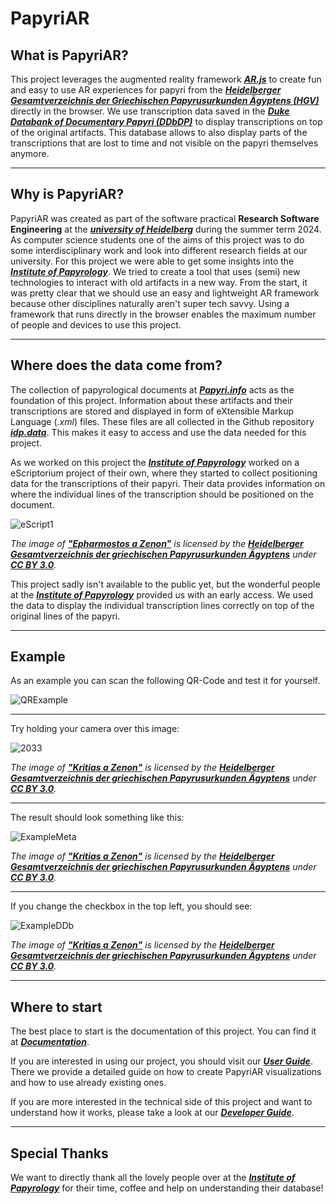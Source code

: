 # PapyriAR

## What is PapyriAR?

This project leverages the augmented reality framework ***[AR.js](https://ar-js-org.github.io/AR.js-Docs/)*** to create fun and easy to use AR experiences for papyri from the ***[Heidelberger Gesamtverzeichnis der Griechischen Papyrusurkunden Ägyptens (HGV)](https://aquila.zaw.uni-heidelberg.de/start)*** directly in the browser. We use transcription data saved in the ***[Duke Databank of Documentary Papyri (DDbDP)](https://papyri.info/docs/ddbdp)***  to display transcriptions on top of the original artifacts. This database allows to also display parts of the transcriptions that are lost to time and not visible on the papyri themselves anymore.

---

## Why is PapyriAR?

PapyriAR was created as part of the software practical **Research Software Engineering** at the ***[university of Heidelberg](https://www.uni-heidelberg.de/de)*** during the summer term 2024. As computer science students one of the aims of this project was to do some interdisciplinary work and look into different research fields at our university. For this project we were able to get some insights into the ***[Institute of Papyrology](https://www.uni-heidelberg.de/fakultaeten/philosophie/zaw/)***. We tried to create a tool that uses (semi) new technologies to interact with old artifacts in a new way. From the start, it was pretty clear that we should use an easy and lightweight AR framework because other disciplines naturally aren't super tech savvy. Using a framework that runs directly in the browser enables the maximum number of people and devices to use this project.

---

## Where does the data come from?

The collection of papyrological documents at ***[Papyri.info](https://papyri.info/)*** acts as the foundation of this project. Information about these artifacts and their transcriptions are stored and displayed in form of eXtensible Markup Language (*.xml*) files. These files are all collected in the Github repository ***[idp.data](https://github.com/papyri/idp.data)***. This makes it easy to access and use the data needed for this project. 

As we worked on this project the ***[Institute of Papyrology](https://www.uni-heidelberg.de/fakultaeten/philosophie/zaw/)*** worked on a eScriptorium project of their own, where they started to collect positioning data for the transcriptions of their papyri. Their data provides information on where the individual lines of the transcription should be positioned on the document.

![eScript1](./doc/static/img/eScript1.png)

*The image of **["Epharmostos a Zenon"](https://papyri.info/ddbdp/psi;4;331)** is licensed by the **[Heidelberger Gesamtverzeichnis der griechischen Papyrusurkunden Ägyptens](https://aquila.zaw.uni-heidelberg.de/start)** under **[CC BY 3.0](https://creativecommons.org/licenses/by/3.0/)**.*

This project sadly isn't available to the public yet, but the wonderful people at the ***[Institute of Papyrology](https://www.uni-heidelberg.de/fakultaeten/philosophie/zaw/)*** provided us with an early access. We used the data to display the individual transcription lines correctly on top of the original lines of the papyri.

---

## Example

As an example you can scan the following QR-Code and test it for yourself.

![QRExample](./doc/static/img/example1.png)

---

Try holding your camera over this image:

![2033](./doc/static/img/example4.png)

*The image of **["Kritias a Zenon"](https://papyri.info/ddbdp/psi;4;345)** is licensed by the **[Heidelberger Gesamtverzeichnis der griechischen Papyrusurkunden Ägyptens](https://aquila.zaw.uni-heidelberg.de/start)** under **[CC BY 3.0](https://creativecommons.org/licenses/by/3.0/)**.*

---

The result should look something like this:

![ExampleMeta](./doc/static/img/example2.png)

*The image of **["Kritias a Zenon"](https://papyri.info/ddbdp/psi;4;345)** is licensed by the **[Heidelberger Gesamtverzeichnis der griechischen Papyrusurkunden Ägyptens](https://aquila.zaw.uni-heidelberg.de/start)** under **[CC BY 3.0](https://creativecommons.org/licenses/by/3.0/)**.*

---

If you change the checkbox in the top left, you should see:

![ExampleDDb](./doc/static/img/example3.png)

*The image of **["Kritias a Zenon"](https://papyri.info/ddbdp/psi;4;345)** is licensed by the **[Heidelberger Gesamtverzeichnis der griechischen Papyrusurkunden Ägyptens](https://aquila.zaw.uni-heidelberg.de/start)** under **[CC BY 3.0](https://creativecommons.org/licenses/by/3.0/)**.*

---

## Where to start

The best place to start is the documentation of this project. You can find it at ***[Documentation](https://thorsten-trinkaus.github.io/PapyriAR/)***.

If you are interested in using our project, you should visit our ***[User Guide](https://thorsten-trinkaus.github.io/PapyriAR/docs/user/Introduction)***. There we provide a detailed guide on how to create PapyriAR visualizations and how to use already existing ones. 

If you are more interested in the technical side of this project and want to understand how it works, please take a look at our ***[Developer Guide](https://thorsten-trinkaus.github.io/PapyriAR/docs/dev/Introduction)***.

---

## Special Thanks

We want to directly thank all the lovely people over at the ***[Institute of Papyrology](https://www.uni-heidelberg.de/fakultaeten/philosophie/zaw/)*** for their time, coffee and help on understanding their database!